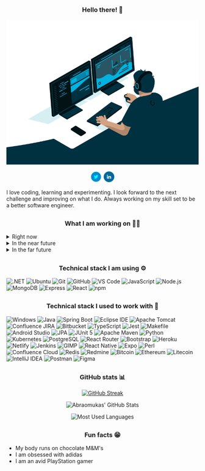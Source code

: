 # <h3 align="center">Hello there! :wave:</h3>

<div align="center">
  <a href="https://linkedin.com/in/abraomukas/"><img src="images/hero.gif" alt="Abraomukas in a nutshell"></a>

<a href="https://twitter.com/abraomukas"><img height="30" src="images/icons/twitter.png"></a>
<a href="https://www.linkedin.com/in/abraomukas/"><img height="30" src="images/icons/linkedin.png"></a>

</div>

I love coding, learning and experimenting. I look forward to the next challenge and improving on what I do. Always working on my skill set to be a better software engineer.

## <h3 align="center">What I am working on :man_technologist:</h3>

<details>
  <summary>Right now</summary>

- Going through <a href="https://www.freecodecamp.org/">freeCodeCamp</a>'s certifications
  - Back End Development and APIs

</details>

<details>
  <summary>In the near future</summary>

- Building a Twitter clone
- Building a full stack solution to help me decide what to play next - <a>What2Play</a>

</details>

<details>
  <summary>In the far future</summary>

- Improving an existing solution to manage Toastmasters Clubs - <a>easierSpeak</a>

</details>

## <h3 align="center">Technical stack I am using :gear:</h3>

![.NET](https://img.shields.io/badge/-.NET-informational?style=flat-square&logo=.net&logoColor=white&color=darkblue) ![Ubuntu](https://img.shields.io/badge/-Ubuntu-informational?style=flat-square&logo=Ubuntu&logoColor=white&color=darkblue) ![Git](https://img.shields.io/badge/-Git-informational?style=flat-square&logo=git&logoColor=white&color=darkblue) ![GitHub](https://img.shields.io/badge/-GitHub-informational?style=flat-square&logo=github&logoColor=white&color=darkblue) ![VS Code](https://img.shields.io/badge/-VS_Code-informational?style=flat-square&logo=microsoft&logoColor=white&color=darkblue) ![JavaScript](https://img.shields.io/badge/-JavaScript-informational?style=flat-square&logo=javascript&logoColor=white&color=darkblue) ![Node.js](https://img.shields.io/badge/-Node.js-informational?style=flat-square&logo=node.js&logoColor=white&color=darkblue) ![MongoDB](https://img.shields.io/badge/-MongoDB-informational?style=flat-square&logo=mongodb&logoColor=white&color=darkblue) ![Express](https://img.shields.io/badge/-Express-informational?style=flat-square&logo=express&logoColor=white&color=darkblue) ![React](https://img.shields.io/badge/-React-informational?style=flat-square&logo=react&logoColor=white&color=darkblue) ![npm](https://img.shields.io/badge/-npm-informational?style=flat-square&logo=npm&logoColor=white&color=darkblue)

## <h3 align="center">Technical stack I used to work with :thinking:</h3>

![Windows](https://img.shields.io/badge/-Windows_10-informational?style=flat-square&logo=windows&logoColor=white&color=darkblue) ![Java](https://img.shields.io/badge/-Java_8-informational?style=flat-square&logo=openjdk&logoColor=white&color=darkblue) ![Spring Boot](https://img.shields.io/badge/-Spring_Boot-informational?style=flat-square&logo=springboot&logoColor=white&color=darkblue) ![Eclipse IDE](https://img.shields.io/badge/-eclipse-informational?style=flat-square&logo=eclipse&logoColor=white&color=darkblue) ![Apache Tomcat](https://img.shields.io/badge/-Apache_Tomcat-informational?style=flat-square&logo=apache-tomcat&logoColor=white&color=darkblue) ![Confluence JIRA](https://img.shields.io/badge/-Confluence_JIRA-informational?style=flat-square&logo=jira&logoColor=white&color=darkblue) ![Bitbucket](https://img.shields.io/badge/-Bitbucket-informational?style=flat-square&logo=bitbucket&logoColor=white&color=darkblue) ![TypeScript](https://img.shields.io/badge/-TypeScript-informational?style=flat-square&logo=typescript&logoColor=white&color=darkblue) ![Jest](https://img.shields.io/badge/-Jest-informational?style=flat-square&logo=jest&logoColor=white&color=darkblue) ![Makefile](https://img.shields.io/badge/-Makefile-informational?style=flat-square&logo=<<>>&logoColor=white&color=darkblue) ![Android Studio](https://img.shields.io/badge/-Android_Studio-informational?style=flat-square&logo=android-studio&logoColor=white&color=darkblue) ![JPA](https://img.shields.io/badge/-JPA-informational?style=flat-square&logo=<<>>&logoColor=white&color=darkblue) ![JUnit 5](https://img.shields.io/badge/-JUnit_5-informational?style=flat-square&logo=junit5&logoColor=white&color=darkblue) ![Apache Maven](https://img.shields.io/badge/-Apache_Maven-informational?style=flat-square&logo=apache-maven&logoColor=white&color=darkblue) ![Python](https://img.shields.io/badge/-Python-informational?style=flat-square&logo=python&logoColor=white&color=darkblue) ![Kubernetes](https://img.shields.io/badge/-Kubernetes-informational?style=flat-square&logo=kubernetes&logoColor=white&color=darkblue) ![PostgreSQL](https://img.shields.io/badge/-PostgreSQL-informational?style=flat-square&logo=postgresql&logoColor=white&color=darkblue) ![React Router](https://img.shields.io/badge/-React_Router-informational?style=flat-square&logo=react-router&logoColor=white&color=darkblue) ![Bootstrap](https://img.shields.io/badge/-Bootstrap-informational?style=flat-square&logo=bootstrap&logoColor=white&color=darkblue) ![Heroku](https://img.shields.io/badge/-Heroku-informational?style=flat-square&logo=heroku&logoColor=white&color=darkblue) ![Netlify](https://img.shields.io/badge/-Netlify-informational?style=flat-square&logo=netlify&logoColor=white&color=darkblue) ![Jenkins](https://img.shields.io/badge/-Jenkins-informational?style=flat-square&logo=jenkins&logoColor=white&color=darkblue) ![GIMP](https://img.shields.io/badge/-GIMP-informational?style=flat-square&logo=gimp&logoColor=white&color=darkblue) ![React Native](https://img.shields.io/badge/-React_Native-informational?style=flat-square&logo=react&logoColor=white&color=darkblue) ![Expo](https://img.shields.io/badge/-Expo-informational?style=flat-square&logo=expo&logoColor=white&color=darkblue) ![Perl](https://img.shields.io/badge/-Perl-informational?style=flat-square&logo=perl&logoColor=white&color=darkblue) ![Confluence Cloud](https://img.shields.io/badge/-Confluence_Cloud-informational?style=flat-square&logo=confluence&logoColor=white&color=darkblue) ![Redis](https://img.shields.io/badge/-Redis-informational?style=flat-square&logo=redis&logoColor=white&color=darkblue) ![Redmine](https://img.shields.io/badge/-Redmine-informational?style=flat-square&logo=redmine&logoColor=white&color=darkblue) ![Bitcoin](https://img.shields.io/badge/-Bitcoin-informational?style=flat-square&logo=bitcoin&logoColor=white&color=darkblue) ![Ethereum](https://img.shields.io/badge/-Ethereum-informational?style=flat-square&logo=ethereum&logoColor=white&color=darkblue) ![Litecoin](https://img.shields.io/badge/-Litecoin-informational?style=flat-square&logo=litecoin&logoColor=white&color=darkblue) ![IntelliJ IDEA](https://img.shields.io/badge/-IntelliJ_IDEA-informational?style=flat-square&logo=intellij-idea&logoColor=white&color=darkblue) ![Postman](https://img.shields.io/badge/-Postman-informational?style=flat-square&logo=postman&logoColor=white&color=darkblue) ![Figma](https://img.shields.io/badge/-Figma-informational?style=flat-square&logo=figma&logoColor=white&color=darkblue)

## <h3 align="center">GitHub stats :bar_chart:</h3>

<div align="center">

[![GitHub Streak](https://streak-stats.demolab.com?user=abraomukas&theme=gotham&hide_border=true)](https://git.io/streak-stats)

![Abraomukas' GitHub Stats](https://github-readme-stats.vercel.app/api?username=abraomukas&theme=gotham&show_icons=true)

![Most Used Languages](https://github-readme-stats.vercel.app/api/top-langs/?username=abraomukas&theme=gotham&show_icons=true)

</div>

## <h3 align="center">Fun facts :grin:</h3>

- My body runs on chocolate M&M's
- I am obsessed with adidas
- I am an avid PlayStation gamer
